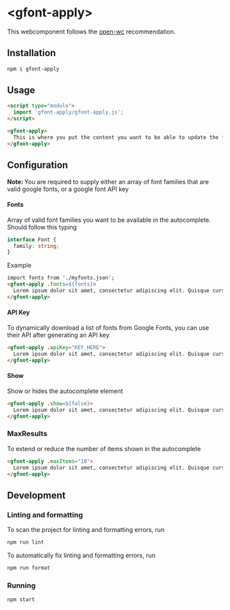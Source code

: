 # \<gfont-apply>

This webcomponent follows the [open-wc](https://github.com/open-wc/open-wc) recommendation.

## Installation

```bash
npm i gfont-apply
```

## Usage

```html
<script type="module">
  import 'gfont-apply/gfont-apply.js';
</script>

<gfont-apply>
  This is where you put the content you want to be able to update the font for
</gfont-apply>
```

## Configuration

<strong>Note:&nbsp;</strong>You are required to supply either an array of font families that are valid google fonts, or a google font API key

#### Fonts
Array of valid font families you want to be available in the autocomplete. Should follow this typing

```typescript
interface Font {
  family: string;
}

```

Example
```html
import fonts from './myfonts.json';
<gfont-apply .fonts=${fonts}>
  Lorem ipsum dolor sit amet, consectetur adipiscing elit. Quisque cursus. 
</gfont-apply>
```

#### API Key
To dynamically download a list of fonts from Google Fonts, you can use their API after generating an API key
```html
<gfont-apply .apiKey="KEY_HERE">
  Lorem ipsum dolor sit amet, consectetur adipiscing elit. Quisque cursus. 
</gfont-apply>
```

#### Show
Show or hides the autocomplete element
```html
<gfont-apply .show=${false}>
  Lorem ipsum dolor sit amet, consectetur adipiscing elit. Quisque cursus. 
</gfont-apply>
```

### MaxResults
To extend or reduce the number of items shown in the autocomplete
```html
<gfont-apply .maxItems="10">
  Lorem ipsum dolor sit amet, consectetur adipiscing elit. Quisque cursus. 
</gfont-apply>
```

## Development

### Linting and formatting

To scan the project for linting and formatting errors, run

```bash
npm run lint
```

To automatically fix linting and formatting errors, run

```bash
npm run format
```

### Running

```bash
npm start
```
